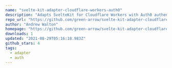 ```yaml
---
name: "svelte-kit-adapter-cloudflare-workers-auth0"
description: "Adapts SvelteKit for Cloudflare Workers with Auth0 authentication."
repo_url: "https://github.com/green-arrow/svelte-kit-adapter-cloudflare-workers-auth0"
author: "Andrew Walton"
homepage: "https://github.com/green-arrow/svelte-kit-adapter-cloudflare-workers-auth0#readme"
downloads: 1
updated: "2021-08-29T05:16:18.983Z"
github_stars: 4
tags: 
  - adapter
  - auth
---
```

